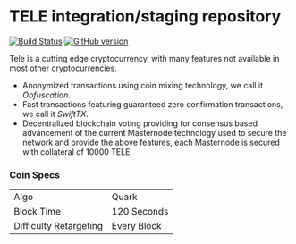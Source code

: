 TELE integration/staging repository
=====================================

[![Build Status](https://travis-ci.org/TELE-Project/TELE.svg?branch=master)](https://travis-ci.org/TELE-Project/TELE) [![GitHub version](https://badge.fury.io/gh/tele-Project%2FTELE.svg)](https://badge.fury.io/gh/tele-Project%2FTELE)

Tele is a cutting edge cryptocurrency, with many features not available in most other cryptocurrencies.
- Anonymized transactions using coin mixing technology, we call it _Obfuscation_.
- Fast transactions featuring guaranteed zero confirmation transactions, we call it _SwiftTX_.
- Decentralized blockchain voting providing for consensus based advancement of the current Masternode
  technology used to secure the network and provide the above features, each Masternode is secured
  with collateral of 10000 TELE


### Coin Specs
<table>
<tr><td>Algo</td><td>Quark</td></tr>
<tr><td>Block Time</td><td>120 Seconds</td></tr>
<tr><td>Difficulty Retargeting</td><td>Every Block</td></tr>
</table>

